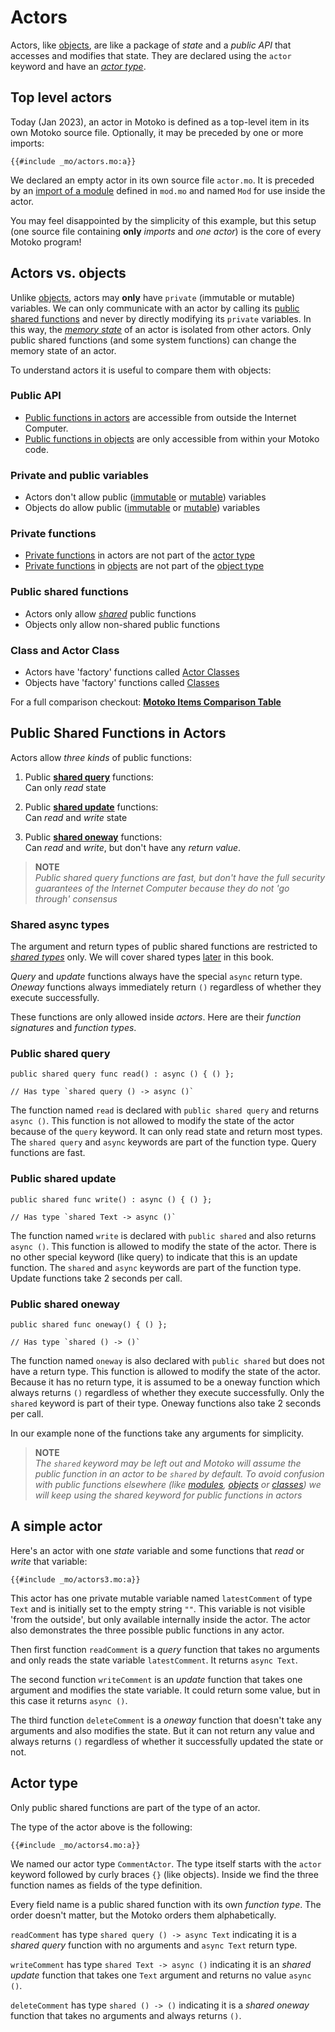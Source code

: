 # Actors

Actors, like [objects](/common-programming-concepts/objects-and-classes/objects.html), are like a package of _state_ and a _public API_ that accesses and modifies that state. They are declared using the `actor` keyword and have an [_actor type_](#actor-type).

## Top level actors

Today (Jan 2023), an actor in Motoko is defined as a top-level item in its own Motoko source file. Optionally, it may be preceded by one or more imports:

```motoko
{{#include _mo/actors.mo:a}}
```

We declared an empty actor in its own source file `actor.mo`. It is preceded by an [import of a module](/common-programming-concepts/modules.html) defined in `mod.mo` and named `Mod` for use inside the actor.

You may feel disappointed by the simplicity of this example, but this setup (one source file containing **only** _imports_ and _one actor_) is the core of every Motoko program!

## Actors vs. objects

Unlike [objects](/common-programming-concepts/objects-and-classes/objects.html), actors may **only** have `private` (immutable or mutable) variables. We can only communicate with an actor by calling its [public shared functions](#public-shared-functions-in-actors) and never by directly modifying its `private` variables. In this way, the [_memory state_](/internet-computer-programming-concepts/basic-memory-persistence.html) of an actor is isolated from other actors. Only public shared functions (and some system functions) can change the memory state of an actor.

To understand actors it is useful to compare them with objects:

### Public API

- [Public functions in actors](#public-shared-functions-in-actors) are accessible from outside the Internet Computer.
- [Public functions in objects](/common-programming-concepts/objects-and-classes/objects.html#public-functions-in-objects) are only accessible from within your Motoko code.

### Private and public variables

- Actors don't allow public ([immutable](/common-programming-concepts/variables.html) or [mutable](/common-programming-concepts/mutability.html)) variables
- Objects do allow public ([immutable](/common-programming-concepts/variables.html) or [mutable](/common-programming-concepts/mutability.html)) variables

### Private functions

- [Private functions](/common-programming-concepts/functions.html) in actors are not part of the [actor type](/internet-computer-programming-concepts/actors.html#actor-type)
- [Private functions](/common-programming-concepts/functions.html) in [objects](/common-programming-concepts/objects-and-classes/objects.html) are not part of the [object type](/common-programming-concepts/objects-and-classes/objects.html)

### Public shared functions

- Actors only allow _[shared](#public-shared-functions-in-actors)_ public functions
- Objects only allow non-shared public functions

### Class and Actor Class

- Actors have 'factory' functions called [Actor Classes](/advanced-concepts/scalability/actor-classes.html)
- Objects have 'factory' functions called [Classes](/common-programming-concepts/objects-and-classes/classes.html)

For a full comparison checkout: [**Motoko Items Comparison Table**](https://docs.google.com/spreadsheets/d/1IqgPi9I9EmoknJBzzxea_7dN9WRwtFle7Y99UURXC7Y/edit?usp=sharing)

## Public Shared Functions in Actors

Actors allow _three kinds_ of public functions:

1. Public [**shared query**](#public-shared-query) functions:  
   Can only _read_ state

1. Public [**shared update**](#public-shared-update) functions:  
   Can _read_ and _write_ state

1. Public [**shared oneway**](#public-shared-oneway) functions:  
   Can _read_ and _write_, but don't have any _return value_.

> **NOTE**  
> _Public shared query functions are fast, but don't have the full security guarantees of the Internet Computer because they do not 'go through' consensus_

### Shared async types

The argument and return types of public shared functions are restricted to _[shared types](/internet-computer-programming-concepts/async-data/shared-types.html)_ only. We will cover shared types [later](/internet-computer-programming-concepts/async-data/shared-types.html) in this book.

_Query_ and _update_ functions always have the special `async` return type.  
_Oneway_ functions always immediately return `()` regardless of whether they execute successfully.

These functions are only allowed inside _actors_. Here are their _function signatures_ and _function types_.

### Public shared query

```motoko
public shared query func read() : async () { () };

// Has type `shared query () -> async ()`
```

The function named `read` is declared with `public shared query` and returns `async ()`. This function is not allowed to modify the state of the actor because of the `query` keyword. It can only read state and return most types. The `shared query` and `async` keywords are part of the function type. Query functions are fast.

### Public shared update

```motoko
public shared func write() : async () { () };

// Has type `shared Text -> async ()`
```

The function named `write` is declared with `public shared` and also returns `async ()`. This function is allowed to modify the state of the actor. There is no other special keyword (like query) to indicate that this is an update function. The `shared` and `async` keywords are part of the function type. Update functions take 2 seconds per call.

### Public shared oneway

```motoko
public shared func oneway() { () };

// Has type `shared () -> ()`
```

The function named `oneway` is also declared with `public shared` but does not have a return type. This function is allowed to modify the state of the actor. Because it has no return type, it is assumed to be a oneway function which always returns `()` regardless of whether they execute successfully. Only the `shared` keyword is part of their type. Oneway functions also take 2 seconds per call.

In our example none of the functions take any arguments for simplicity.

> **NOTE**  
> _The `shared` keyword may be left out and Motoko will assume the public function in an actor to be `shared` by default. To avoid confusion with public functions elsewhere (like [modules](/common-programming-concepts/modules.html), [objects](/common-programming-concepts/objects-and-classes/objects.html) or [classes](/common-programming-concepts/objects-and-classes/classes.html)) we will keep using the shared keyword for public functions in actors_

## A simple actor

Here's an actor with one _state_ variable and some functions that _read_ or _write_ that variable:

```motoko
{{#include _mo/actors3.mo:a}}
```

This actor has one private mutable variable named `latestComment` of type `Text` and is initially set to the empty string `""`. This variable is not visible 'from the outside', but only available internally inside the actor. The actor also demonstrates the three possible public functions in any actor.

Then first function `readComment` is a _query_ function that takes no arguments and only reads the state variable `latestComment`. It returns `async Text`.

The second function `writeComment` is an _update_ function that takes one argument and modifies the state variable. It could return some value, but in this case it returns `async ()`.

The third function `deleteComment` is a _oneway_ function that doesn't take any arguments and also modifies the state. But it can not return any value and always returns `()` regardless of whether it successfully updated the state or not.

## Actor type

Only public shared functions are part of the type of an actor.

The type of the actor above is the following:

```motoko
{{#include _mo/actors4.mo:a}}
```

We named our actor type `CommentActor`. The type itself starts with the `actor` keyword followed by curly braces `{}` (like objects). Inside we find the three function names as fields of the type definition.

Every field name is a public shared function with its own _function type_. The order doesn't matter, but the Motoko orders them alphabetically.

`readComment` has type `shared query () -> async Text` indicating it is a _shared query_ function with no arguments and `async Text` return type.

`writeComment` has type `shared Text -> async ()` indicating it is an _shared update_ function that takes one `Text` argument and returns no value `async ()`.

`deleteComment` has type `shared () -> ()` indicating it is a _shared oneway_ function that takes no arguments and always returns `()`.
